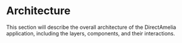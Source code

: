 # Architecture

This section will describe the overall architecture of the DirectAmelia application, including the layers, components, and their interactions.
